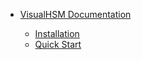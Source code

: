 <!-- _navbar.md -->

- [VisualHSM Documentation](/VisualHSM/)

  - [Installation](/VisualHSM/installation.md)
  - [Quick Start](/VisualHSM/quickStart.md)
